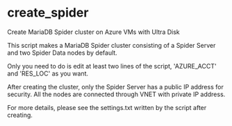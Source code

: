 # create_spider
Create MariaDB Spider cluster on Azure VMs with Ultra Disk

This script makes a MariaDB Spider cluster consisting of a Spider Server and two Spider Data nodes by default.

Only you need to do is edit at least two lines of the script, 'AZURE_ACCT' and 'RES_LOC' as you want.

After creating the cluster, only the Spider Server has a public IP address for security. All the nodes are connected through VNET with private IP address.

For more details, please see the settings.txt written by the script after creating.
